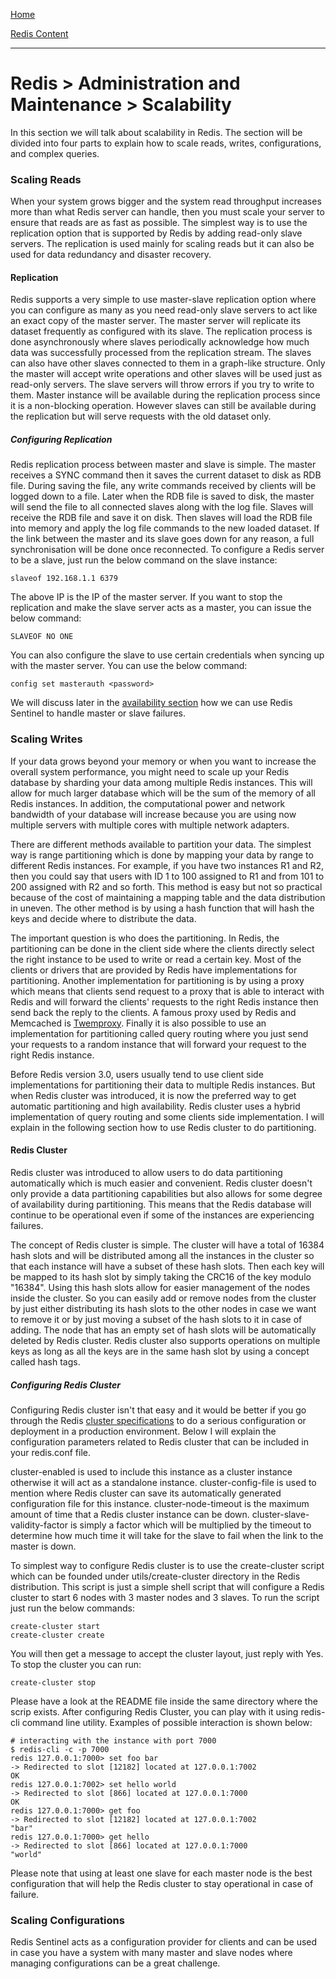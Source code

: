 [Home](../../index.md)

[Redis Content](../Redis.md)
___

# Redis > Administration and Maintenance > Scalability


In this section we will talk about scalability in Redis. The section will be divided into four parts to explain how to scale reads, writes, configurations, and complex queries.

### Scaling Reads

When your system grows bigger and the system read throughput increases more than what Redis server can handle, then you must scale your server to ensure that reads are as fast as possible.  The simplest way is to use the replication option that is supported by Redis by adding read-only slave servers. The replication is used mainly for scaling reads but it can  also be used for data redundancy and disaster recovery.
#### Replication 
Redis supports a very simple to use master-slave replication option where you can configure as many as you need read-only slave servers to act like an exact copy of the master server. The master server will replicate its dataset frequently as configured with its slave. The replication process is done asynchronously where slaves periodically acknowledge how much data was successfully processed from the replication stream. The slaves can also have other slaves connected to them in a graph-like structure. Only the master will accept write operations and other slaves will be used just as read-only servers. The slave servers will throw errors if you try to write to them. Master instance will be available during the replication process since it is a non-blocking operation. However slaves can still be available during the replication but will serve requests with the old dataset only. 
#####  Configuring Replication
Redis replication process between master and slave is simple. The master receives a SYNC command then it saves the current dataset to disk as RDB file. During saving the file, any write commands received by clients will be logged down to a file. Later when the RDB file is saved to disk, the master will send the file to all connected slaves along with the log file. Slaves will receive the RDB file and save it on disk. Then slaves will load the RDB file into memory and apply the log file commands to the new loaded dataset.  If the link between the master and its slave goes down for any reason, a full synchronisation will be done once reconnected. To configure a Redis server to be a slave, just run the below command on the slave instance:


````
slaveof 192.168.1.1 6379
````

The above IP is the IP of the master server. If you want to stop the replication and make the slave server acts as a master, you can issue the below command:

````
SLAVEOF NO ONE````You can also configure the slave to use certain credentials when syncing up with the master server. You can use the below command:
````config set masterauth <password>````We will discuss later in the [availability section](Availability.md) how we can use Redis Sentinel to handle master or slave failures. 
### Scaling Writes


If your data grows beyond your memory or when you want to increase the overall system performance, you might need to scale up your Redis database by sharding your data among multiple Redis instances. This will allow for much larger database which will be the sum of the memory of all Redis instances.  In addition, the computational power and network bandwidth of your database will increase because you are using now multiple servers with multiple cores with multiple network adapters.  

There are different methods available to partition your data. The simplest way is range partitioning which is done by mapping your data by range to different Redis instances. For example, if you have two instances R1 and R2, then you could say that users with ID 1 to 100 assigned to R1 and from 101 to 200 assigned with R2 and so forth. This method is easy but not so practical because of the cost of maintaining a mapping table and the data distribution in uneven. The other method is by using a hash function that will hash the keys and decide where to distribute the data.

The important question is who does the partitioning. In Redis, the partitioning can be done in the client side where the clients directly select the right instance to be used to write or read a certain key. Most of the clients or drivers that are provided by Redis have implementations for partitioning. Another implementation for partitioning is by using a proxy which means that clients send request to a proxy that is able to interact with Redis and will forward the clients' requests to the right Redis instance then send back the reply to the clients. A famous proxy used by Redis and Memcached is [Twemproxy](https://github.com/twitter/twemproxy). Finally it is also possible to use an implementation for partitioning called query routing where you just send your requests to a random instance that will forward your request to the right Redis instance. 

Before Redis version 3.0, users usually tend to use client side implementations for partitioning their data to multiple Redis instances. But when Redis cluster was introduced, it is now the preferred way to get automatic partitioning and high availability. Redis cluster uses a hybrid implementation of query routing and some clients side implementation. I will explain in the following section how to use Redis cluster to do partitioning.

#### Redis Cluster

Redis cluster was introduced to allow users to do data partitioning automatically which is much easier and convenient. Redis cluster doesn't only provide a data partitioning capabilities but also allows for some degree of availability during partitioning. This means that the Redis database will continue to be operational even if some of the instances are experiencing failures.

The concept of Redis cluster is simple. The cluster will have a total of 16384 hash slots and will be distributed among all the instances in the cluster so that each instance will have a subset of these hash slots. Then each key will be mapped to its hash slot by simply taking the CRC16 of the key modulo "16384". Using this hash slots allow for easier management of the nodes inside the cluster. So you can easily add or remove nodes from the cluster by just either distributing its hash slots to the other nodes in case we want to remove it or by just moving a subset of the hash slots to it in case of adding. The node that has an empty set of hash slots will be automatically deleted by Redis cluster. Redis cluster also supports operations on multiple keys as long as all the keys are in the same hash slot by using a concept called hash tags.

##### Configuring Redis Cluster

Configuring Redis cluster isn't that easy and it would be better if you go through the Redis [cluster specifications](http://redis.io/topics/cluster-spec) to do a serious configuration or deployment in a production environment. Below I will explain the configuration parameters related to Redis cluster that can be included in your redis.conf file.

cluster-enabled is used to include this instance as a cluster instance otherwise it will act as a standalone instance.
cluster-config-file is used to mention where Redis cluster can save its automatically generated configuration file for this instance.
cluster-node-timeout  is the maximum amount of time that a Redis cluster instance can be down.
cluster-slave-validity-factor is simply a factor which will be multiplied by the timeout to  determine how much time it will take for the slave to fail when the link to the master is down. 

To simplest way to configure Redis cluster is to use the create-cluster script which can be founded under utils/create-cluster directory in the Redis distribution. This script is just a simple shell script that will configure a Redis cluster to start 6 nodes with 3 master nodes and 3 slaves. To run the script just run the below commands:

````
create-cluster start
create-cluster create
````

You will then get a message to accept the cluster layout, just reply with Yes. To stop the cluster you can run:


````
create-cluster stop
````

Please have a look at the README file inside the same directory where the scrip exists. After configuring Redis Cluster, you can play with it using redis-cli command line utility. Examples of possible interaction is shown below:


````
# interacting with the instance with port 7000
$ redis-cli -c -p 7000
redis 127.0.0.1:7000> set foo bar
-> Redirected to slot [12182] located at 127.0.0.1:7002
OK
redis 127.0.0.1:7002> set hello world
-> Redirected to slot [866] located at 127.0.0.1:7000
OK
redis 127.0.0.1:7000> get foo
-> Redirected to slot [12182] located at 127.0.0.1:7002
"bar"
redis 127.0.0.1:7000> get hello
-> Redirected to slot [866] located at 127.0.0.1:7000
"world"
````

Please note that using at least one slave for each master node is the best configuration that will help the Redis cluster to stay operational in case of failure. 


### Scaling Configurations

Redis Sentinel acts as a configuration provider for clients and can be used in case you have a system with many master and slave nodes where managing configurations can be a great challenge. 































